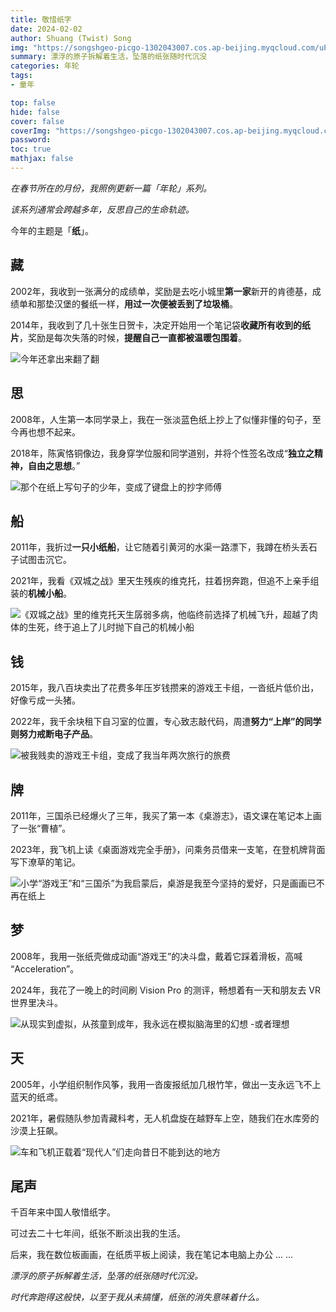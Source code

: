 ```yaml
---
title: 敬惜纸字
date: 2024-02-02
author: Shuang (Twist) Song
img: "https://songshgeo-picgo-1302043007.cos.ap-beijing.myqcloud.com/uPic/nR56A5.jpg"
summary: 漂浮的原子拆解着生活，坠落的纸张随时代沉没
categories: 年轮
tags:
- 童年

top: false
hide: false
cover: false
coverImg: "https://songshgeo-picgo-1302043007.cos.ap-beijing.myqcloud.com/uPic/nR56A5.jpg"
password:
toc: true
mathjax: false
---
```


*在春节所在的月份，我照例更新一篇「年轮」系列。*

*该系列通常会跨越多年，反思自己的生命轨迹。*

今年的主题是「**纸**」。

## 藏

2002年，我收到一张满分的成绩单，奖励是去吃小城里**第一家**新开的肯德基，成绩单和那垫汉堡的餐纸一样，**用过一次便被丢到了垃圾桶**。

2014年，我收到了几十张生日贺卡，决定开始用一个笔记袋**收藏所有收到的纸片**，奖励是每次失落的时候，**提醒自己一直都被温暖包围着**。

![今年还拿出来翻了翻](https://songshgeo-picgo-1302043007.cos.ap-beijing.myqcloud.com/uPic/CleanShot%202024-02-12%20at%2018.25.48@2x.png)

## 思

2008年，人生第一本同学录上，我在一张淡蓝色纸上抄上了似懂非懂的句子，至今再也想不起来。

2018年，陈寅恪铜像边，我身穿学位服和同学道别，并将个性签名改成“**独立之精神，自由之思想**。”

![那个在纸上写句子的少年，变成了键盘上的抄字师傅](https://songshgeo-picgo-1302043007.cos.ap-beijing.myqcloud.com/uPic/ruwLLk.png)

## 船

2011年，我折过**一只小纸船**，让它随着引黄河的水渠一路漂下，我蹲在桥头丢石子试图击沉它。

2021年，我看《双城之战》里天生残疾的维克托，拄着拐奔跑，但追不上亲手组装的**机械小船**。

![《双城之战》里的维克托天生孱弱多病，他临终前选择了机械飞升，超越了肉体的生死，终于追上了儿时抛下自己的机械小船](https://songshgeo-picgo-1302043007.cos.ap-beijing.myqcloud.com/uPic/nR56A5.jpg)

## 钱

2015年，我八百块卖出了花费多年压岁钱攒来的游戏王卡组，一沓纸片低价出，好像亏成一头猪。

2022年，我千余块租下自习室的位置，专心致志敲代码，周遭**努力“上岸”的同学则努力戒断电子产品**。

![被我贱卖的游戏王卡组，变成了我当年两次旅行的旅费](https://songshgeo-picgo-1302043007.cos.ap-beijing.myqcloud.com/uPic/AD4E953A-74BE-4105-B140-09AEE7A5795E_1_201_a.jpeg)

## 牌

2011年，三国杀已经爆火了三年，我买了第一本《桌游志》，语文课在笔记本上画了一张“曹植”。

2023年，我飞机上读《桌面游戏完全手册》，问乘务员借来一支笔，在登机牌背面写下潦草的笔记。

![小学“游戏王”和“三国杀”为我启蒙后，桌游是我至今坚持的爱好，只是画画已不再在纸上](https://songshgeo-picgo-1302043007.cos.ap-beijing.myqcloud.com/uPic/CleanShot%202024-02-12%20at%2018.19.05@2x.png)

## 梦

2008年，我用一张纸壳做成动画“游戏王”的决斗盘，戴着它踩着滑板，高喊 “Acceleration”。

2024年，我花了一晚上的时间刷 Vision Pro 的测评，畅想着有一天和朋友去 VR 世界里决斗。

![从现实到虚拟，从孩童到成年，我永远在模拟脑海里的幻想 -或者理想](https://songshgeo-picgo-1302043007.cos.ap-beijing.myqcloud.com/uPic/502DD735-B3D5-4F98-84A0-32999F513090_1_105_c.jpeg)

## 天

2005年，小学组织制作风筝，我用一沓废报纸加几根竹竿，做出一支永远飞不上蓝天的纸鸢。

2021年，暑假随队参加青藏科考，无人机盘旋在越野车上空，随我们在水库旁的沙漠上狂飙。

![车和飞机正载着“现代人”们走向昔日不能到达的地方](https://songshgeo-picgo-1302043007.cos.ap-beijing.myqcloud.com/uPic/CleanShot%202024-02-12%20at%2019.31.57@2x.png)

## 尾声

千百年来中国人敬惜纸字。

可过去二十七年间，纸张不断淡出我的生活。

后来，我在数位板画画，在纸质平板上阅读，我在笔记本电脑上办公 ... ...

*漂浮的原子拆解着生活，坠落的纸张随时代沉没。*

*时代奔跑得这般快，以至于我从未搞懂，纸张的消失意味着什么。*

